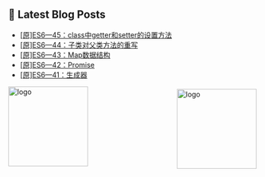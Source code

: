 ## 📕 Latest Blog Posts

<!-- BLOG-POST-LIST:START -->
- [[原]ES6—45：class中getter和setter的设置方法](https://blog.csdn.net/sinat_41696687/article/details/114482758)
- [[原]ES6—44：子类对父类方法的重写](https://blog.csdn.net/sinat_41696687/article/details/114482575)
- [[原]ES6—43：Map数据结构](https://blog.csdn.net/sinat_41696687/article/details/114476756)
- [[原]ES6—42：Promise](https://blog.csdn.net/sinat_41696687/article/details/114382100)
- [[原]ES6—41：生成器](https://blog.csdn.net/sinat_41696687/article/details/114368517)
<!-- BLOG-POST-LIST:END -->
<img src="https://github-readme-stats.vercel.app/api?username=qq1120637483&show_icons=true" alt="logo" height="160" align="right" style="margin: 5px; margin-bottom: 20px;" />

<img src="https://github-profile-trophy.vercel.app/?username=qq1120637483&theme=flat&column=7" alt="logo" height="160" align="center" style="margin: auto; margin-bottom: 20px;" />


<!--
**qq1120637483/qq1120637483** is a ✨ _special_ ✨ repository because its `README.md` (this file) appears on your GitHub profile.

Here are some ideas to get you started:

- 🔭 I’m currently working on ...
- 🌱 I’m currently learning ...
- 👯 I’m looking to collaborate on ...
- 🤔 I’m looking for help with ...
- 💬 Ask me about ...
- 📫 How to reach me: ...
- 😄 Pronouns: ...
- ⚡ Fun fact: ...
-->
